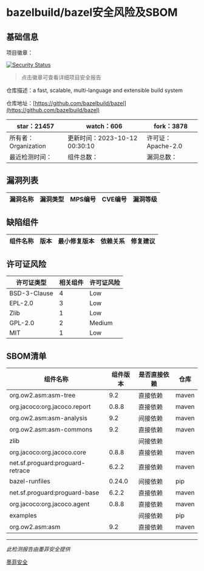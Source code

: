 # bazelbuild/bazel安全风险及SBOM

## 基础信息

项目徽章：

[![Security Status](https://www.murphysec.com/platform3/v31/badge/1712166441776185344.svg)](https://www.murphysec.com/console/report/1698397291508711424/1712166441776185344)

> 点击徽章可查看详细项目安全报告

仓库描述：a fast, scalable, multi-language and extensible build system

仓库地址：[https://github.com/bazelbuild/bazel](https://github.com/bazelbuild/bazel)

| star：21457 | watch：606 | fork：3878 |
| ----------- | -------------- | ------------ |
| 所有者：Organization | 更新时间：2023-10-12 00:30:10 | 许可证：Apache-2.0 |
| 最近检测时间： | 组件总数： | 漏洞总数： |




## 漏洞列表

| 漏洞名称 | 漏洞类型 | MPS编号 | CVE编号 | 漏洞等级 |
| ------- | ------ | ------- | ------ | ----- |





## 缺陷组件

| 组件名称 | 版本 | 最小修复版本 | 依赖关系 | 修复建议 |
| -------- | ---- | ------------ | -------- | -------- |





## 许可证风险

| 许可证类型 | 相关组件 | 许可证风险 |
| ---------- | -------- | ---------- |
|BSD-3-Clause|4|Low|
|EPL-2.0|3|Low|
|Zlib|1|Low|
|GPL-2.0|2|Medium|
|MIT|1|Low|




## SBOM清单

| 组件名称 | 组件版本 | 是否直接依赖 | 仓库 |
| -------- | -------- | ------------ | ---- |
|org.ow2.asm:asm-tree|9.2|直接依赖|maven|
|org.jacoco:org.jacoco.report|0.8.8|直接依赖|maven|
|org.ow2.asm:asm-analysis|9.2|间接依赖|maven|
|org.ow2.asm:asm-commons|9.2|直接依赖|maven|
|zlib||间接依赖||
|org.jacoco:org.jacoco.core|0.8.8|直接依赖|maven|
|net.sf.proguard:proguard-retrace|6.2.2|直接依赖|maven|
|bazel-runfiles|0.24.0|间接依赖|pip|
|net.sf.proguard:proguard-base|6.2.2|直接依赖|maven|
|org.jacoco:org.jacoco.agent|0.8.8|直接依赖|maven|
|examples||间接依赖|pip|
|org.ow2.asm:asm|9.2|直接依赖|maven|


------

*此检测报告由墨菲安全提供*

[墨菲安全](www.murphysec.com)
